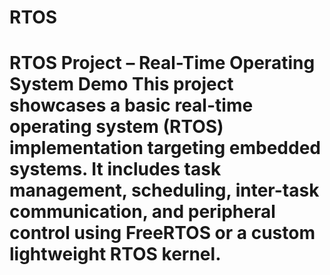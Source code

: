 # RTOS
# RTOS Project – Real-Time Operating System Demo  This project showcases a basic real-time operating system (RTOS) implementation targeting embedded systems. It includes task management, scheduling, inter-task communication, and peripheral control using FreeRTOS or a custom lightweight RTOS kernel.
